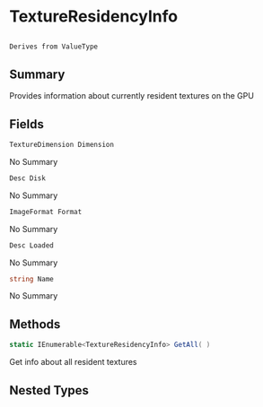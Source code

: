 # TextureResidencyInfo

## 
```c#
Derives from ValueType
```

## Summary

Provides information about currently resident textures on the GPU
## Fields

```c#
TextureDimension Dimension
```
No Summary
```c#
Desc Disk
```
No Summary
```c#
ImageFormat Format
```
No Summary
```c#
Desc Loaded
```
No Summary
```c#
string Name
```
No Summary
## Methods

```c#
static IEnumerable<TextureResidencyInfo> GetAll( ) 
```
Get info about all resident textures
## Nested Types

